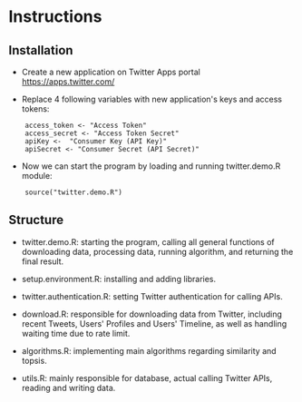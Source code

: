 # Instructions

## Installation

* Create a new application on Twitter Apps portal https://apps.twitter.com/

* Replace 4 following variables with new application's keys and access tokens:
```
	access_token <- "Access Token"
	access_secret <- "Access Token Secret"
	apiKey <-  "Consumer Key (API Key)"
	apiSecret <- "Consumer Secret (API Secret)" 
```
* Now we can start the program by loading and running twitter.demo.R module:

```	
	source("twitter.demo.R")
```

## Structure 

* twitter.demo.R: starting the program, calling all general functions of downloading data, processing data, running algorithm, and returning the final result.

* setup.environment.R: installing and adding libraries.

* twitter.authentication.R: setting Twitter authentication for calling APIs.

* download.R: responsible for downloading data from Twitter, including recent Tweets, Users' Profiles and Users' Timeline, as well as handling waiting time due to rate limit.

* algorithms.R: implementing main algorithms regarding similarity and topsis.

* utils.R: mainly responsible for database, actual calling Twitter APIs, reading and writing data. 
